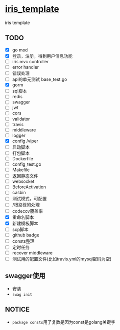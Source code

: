 # [iris_template](https://github.com/liguoqinjim/iris_template)
iris template

## TODO
 - [x] go mod
 - [x] 登录，注册，得到用户信息功能
 - [ ] iris mvc controller
 - [ ] error handler
 - [ ] 错误处理
 - [ ] api的单元测试 base_test.go
 - [x] gorm
 - [ ] sql脚本
 - [ ] redis
 - [ ] swagger
 - [ ] jwt
 - [ ] cors
 - [ ] validator
 - [ ] travis
 - [ ] middleware
 - [ ] logger
 - [x] config /viper
 - [ ] 启动脚本
 - [ ] 打包脚本
 - [ ] Dockerfile
 - [ ] config_test.go
 - [ ] Makefile
 - [ ] 返回静态文件
 - [ ] websocket
 - [ ] BeforeActivation
 - [ ] casbin
 - [ ] 测试模式，可配置
 - [ ] /根路径的处理
 - [ ] codecov覆盖率
 - [x] 重命名脚本
 - [x] 新建模板脚本
 - [ ] scp脚本
 - [ ] github badge
 - [ ] consts整理
 - [ ] 定时任务
 - [ ] recover middleware
 - [ ] 测试用的配置文件(比如travis.yml的mysql密码为空)

## swagger使用
 - 安装
 - `swag init`
 
## NOTICE
 - `package consts`用了复数是因为const是golang关键字